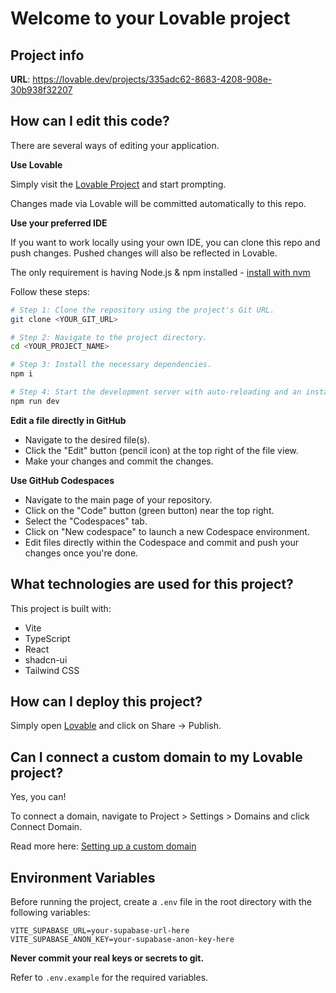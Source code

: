 # Welcome to your Lovable project

## Project info

**URL**: https://lovable.dev/projects/335adc62-8683-4208-908e-30b938f32207

## How can I edit this code?

There are several ways of editing your application.

**Use Lovable**

Simply visit the [Lovable Project](https://lovable.dev/projects/335adc62-8683-4208-908e-30b938f32207) and start prompting.

Changes made via Lovable will be committed automatically to this repo.

**Use your preferred IDE**

If you want to work locally using your own IDE, you can clone this repo and push changes. Pushed changes will also be reflected in Lovable.

The only requirement is having Node.js & npm installed - [install with nvm](https://github.com/nvm-sh/nvm#installing-and-updating)

Follow these steps:

```sh
# Step 1: Clone the repository using the project's Git URL.
git clone <YOUR_GIT_URL>

# Step 2: Navigate to the project directory.
cd <YOUR_PROJECT_NAME>

# Step 3: Install the necessary dependencies.
npm i

# Step 4: Start the development server with auto-reloading and an instant preview.
npm run dev
```

**Edit a file directly in GitHub**

- Navigate to the desired file(s).
- Click the "Edit" button (pencil icon) at the top right of the file view.
- Make your changes and commit the changes.

**Use GitHub Codespaces**

- Navigate to the main page of your repository.
- Click on the "Code" button (green button) near the top right.
- Select the "Codespaces" tab.
- Click on "New codespace" to launch a new Codespace environment.
- Edit files directly within the Codespace and commit and push your changes once you're done.

## What technologies are used for this project?

This project is built with:

- Vite
- TypeScript
- React
- shadcn-ui
- Tailwind CSS

## How can I deploy this project?

Simply open [Lovable](https://lovable.dev/projects/335adc62-8683-4208-908e-30b938f32207) and click on Share -> Publish.

## Can I connect a custom domain to my Lovable project?

Yes, you can!

To connect a domain, navigate to Project > Settings > Domains and click Connect Domain.

Read more here: [Setting up a custom domain](https://docs.lovable.dev/tips-tricks/custom-domain#step-by-step-guide)

## Environment Variables

Before running the project, create a `.env` file in the root directory with the following variables:

```
VITE_SUPABASE_URL=your-supabase-url-here
VITE_SUPABASE_ANON_KEY=your-supabase-anon-key-here
```

**Never commit your real keys or secrets to git.**

Refer to `.env.example` for the required variables.
